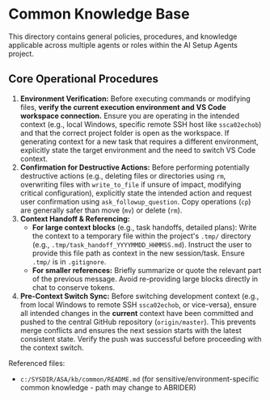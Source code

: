 # Common Knowledge Base

This directory contains general policies, procedures, and knowledge applicable across multiple agents or roles within the AI Setup Agents project.

## Core Operational Procedures

1.  **Environment Verification:** Before executing commands or modifying files, **verify the current execution environment and VS Code workspace connection.** Ensure you are operating in the intended context (e.g., local Windows, specific remote SSH host like `ssca02echob`) and that the correct project folder is open as the workspace. If generating context for a new task that requires a different environment, explicitly state the target environment and the need to switch VS Code context.
2.  **Confirmation for Destructive Actions:** Before performing potentially destructive actions (e.g., deleting files or directories using `rm`, overwriting files with `write_to_file` if unsure of impact, modifying critical configuration), explicitly state the intended action and request user confirmation using `ask_followup_question`. Copy operations (`cp`) are generally safer than move (`mv`) or delete (`rm`).
3.  **Context Handoff & Referencing:**
    *   **For large context blocks** (e.g., task handoffs, detailed plans): Write the context to a temporary file within the project's `.tmp/` directory (e.g., `.tmp/task_handoff_YYYYMMDD_HHMMSS.md`). Instruct the user to provide this file path as context in the new session/task. Ensure `.tmp/` is in `.gitignore`.
    *   **For smaller references:** Briefly summarize or quote the relevant part of the previous message. Avoid re-providing large blocks directly in chat to conserve tokens.
4.  **Pre-Context Switch Sync:** Before switching development context (e.g., from local Windows to remote SSH `ssca02echob`, or vice-versa), ensure all intended changes in the **current** context have been committed and pushed to the central GitHub repository (`origin/master`). This prevents merge conflicts and ensures the next session starts with the latest consistent state. Verify the push was successful before proceeding with the context switch.

Referenced files:
*   `c:/SYSDIR/ASA/kb/common/README.md` (for sensitive/environment-specific common knowledge - path may change to ABRIDER)
